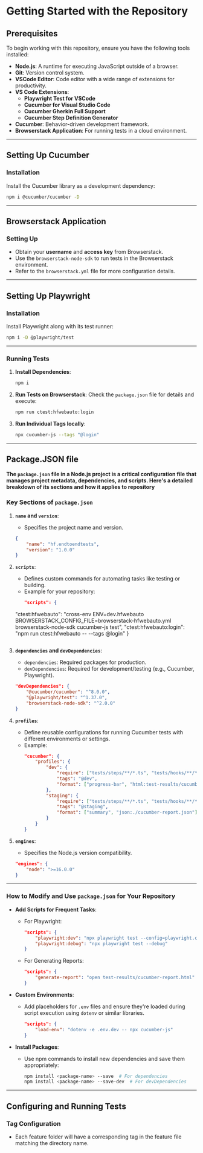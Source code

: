 # Getting Started with the Repository

## Prerequisites
To begin working with this repository, ensure you have the following tools installed:

- **Node.js**: A runtime for executing JavaScript outside of a browser.
- **Git**: Version control system.
- **VSCode Editor**: Code editor with a wide range of extensions for productivity.
- **VS Code Extensions**:
  - **Playwright Test for VSCode**
  - **Cucumber for Visual Studio Code**
  - **Cucumber Gherkin Full Support**
  - **Cucumber Step Definition Generator**
- **Cucumber**: Behavior-driven development framework.
- **Browserstack Application**: For running tests in a cloud environment.

---

## Setting Up Cucumber

### Installation
Install the Cucumber library as a development dependency:
```bash
npm i @cucumber/cucumber -D
```
---

## Browserstack Application

### Setting Up
- Obtain your **username** and **access key** from Browserstack.
- Use the `browserstack-node-sdk` to run tests in the Browserstack environment.
- Refer to the `browserstack.yml` file for more configuration details.

---

## Setting Up Playwright

### Installation
Install Playwright along with its test runner:
```bash
npm i -D @playwright/test
```
---

### Running Tests

1. **Install Dependencies**:
   ```bash
   npm i
   ```

2. **Run Tests on Browserstack**:
   Check the `package.json` file for details and execute:
   ```bash
   npm run ctest:hfwebauto:login
   ```

7. **Run Individual Tags locally**:
   ```bash
   npx cucumber-js --tags "@login"
   ```

---

## Package.JSON file

**The `package.json` file in a Node.js project is a critical configuration file that manages project metadata, dependencies, and scripts. Here's a detailed breakdown of its sections and how it applies to repository**

### Key Sections of `package.json`
1. **`name` and `version`**:
   - Specifies the project name and version.
   ```json
   {
       "name": "hf.endtoendtests",
       "version": "1.0.0"
   }
   ```

2. **`scripts`**:
   - Defines custom commands for automating tasks like testing or building.
   - Example for your repository:
     ```json
     "scripts": {
    "ctest:hfwebauto": "cross-env ENV=dev.hfwebauto BROWSERSTACK_CONFIG_FILE=browserstack-hfwebauto.yml browserstack-node-sdk cucumber-js test",
    "ctest:hfwebauto:login": "npm run ctest:hfwebauto -- --tags @login"
  }
     ```

3. **`dependencies` and `devDependencies`**:
   - `dependencies`: Required packages for production.
   - `devDependencies`: Required for development/testing (e.g., Cucumber, Playwright).
   ```json
   "devDependencies": {
       "@cucumber/cucumber": "^8.0.0",
       "@playwright/test": "^1.37.0",
       "browserstack-node-sdk": "^2.0.0"
   }
   ```

4. **`profiles`**:
   - Define reusable configurations for running Cucumber tests with different environments or settings.
   - Example:
     ```json
     "cucumber": {
         "profiles": {
             "dev": {
                 "require": ["tests/steps/**/*.ts", "tests/hooks/**/*.ts"],
                 "tags": "@dev",
                 "format": ["progress-bar", "html:test-results/cucumber-report.html"]
             },
             "staging": {
                 "require": ["tests/steps/**/*.ts", "tests/hooks/**/*.ts"],
                 "tags": "@staging",
                 "format": ["summary", "json:./cucumber-report.json"]
             }
         }
     }
     ```

5. **`engines`**:
   - Specifies the Node.js version compatibility.
   ```json
   "engines": {
       "node": ">=16.0.0"
   }
   ```

---

### How to Modify and Use `package.json` for Your Repository

- **Add Scripts for Frequent Tasks**:
  - For Playwright:
    ```json
    "scripts": {
        "playwright:dev": "npx playwright test --config=playwright.config.ts",
        "playwright:debug": "npx playwright test --debug"
    }
    ```
  - For Generating Reports:
    ```json
    "scripts": {
        "generate-report": "open test-results/cucumber-report.html"
    }
    ```

- **Custom Environments**:
  - Add placeholders for `.env` files and ensure they're loaded during script execution using `dotenv` or similar libraries.
    ```json
    "scripts": {
        "load-env": "dotenv -e .env.dev -- npx cucumber-js"
    }
    ```

- **Install Packages**:
  - Use npm commands to install new dependencies and save them appropriately:
    ```bash
    npm install <package-name> --save  # For dependencies
    npm install <package-name> --save-dev  # For devDependencies
    ```

---

## Configuring and Running Tests

### Tag Configuration
- Each feature folder will have a corresponding tag in the feature file matching the directory name.